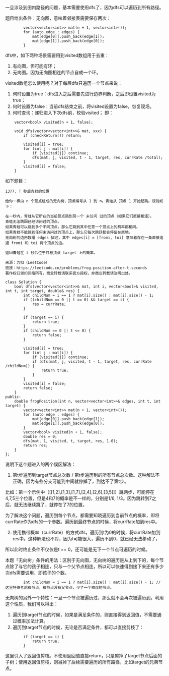 一旦涉及到图内路径的问题，基本需要使用dfs了，因为dfs可以遍历到所有路径。

题目给出条件：无向图，意味着邻接表需要保存两次：
```
        vector<vector<int>> mat(n + 1, vector<int>());
        for (auto edge : edges) {
            mat[edge[0]].push_back(edge[1]);
            mat[edge[1]].push_back(edge[0]);
        }
```

dfs中，如下两种场景需要用到visited数组用于去重：
1. 有向图，但可能有环；
2. 无向图。因为无向图相连的节点自成一个环。

visited数组怎么使用呢？对于每层dfs只遍历一个节点来说：
1. 何时设置为true：dfs进入之后需要先进行边界判断，之后即设置visited为true；
2. 何时设置为false：当前dfs结束之前，将visited设置为false，恢复现场。
3. 何时查询：递归进入下次dfs前，校验visited；
即：
```
    vector<bool> visited(n + 1, false);

    void dfs(vector<vector<int>>& mat, xxx) {
        if (checkReturn()) return;

        visited[i] = true;
        for (int j : mat[i]) {
            if (visited[j]) continue;
            dfs(mat, j, visited, t - 1, target, res, currRate /total);
        }
        visited[i] = false;
    }
```

如下题目：
```
1377. T 秒后青蛙的位置

给你一棵由 n 个顶点组成的无向树，顶点编号从 1 到 n。青蛙从 顶点 1 开始起跳。规则如下：

在一秒内，青蛙从它所在的当前顶点跳到另一个 未访问 过的顶点（如果它们直接相连）。
青蛙无法跳回已经访问过的顶点。
如果青蛙可以跳到多个不同顶点，那么它跳到其中任意一个顶点上的机率都相同。
如果青蛙不能跳到任何未访问过的顶点上，那么它每次跳跃都会停留在原地。
无向树的边用数组 edges 描述，其中 edges[i] = [fromi, toi] 意味着存在一条直接连通 fromi 和 toi 两个顶点的边。

返回青蛙在 t 秒后位于目标顶点 target 上的概率。

来源：力扣（LeetCode）
链接：https://leetcode.cn/problems/frog-position-after-t-seconds
著作权归领扣网络所有。商业转载请联系官方授权，非商业转载请注明出处。
```

```
class Solution {
    bool dfs(vector<vector<int>>& mat, int i, vector<bool>& visited, int t, int target, double& res) {
        int childNum = i == 1 ? mat[i].size() : mat[i].size() - 1;
        if ((childNum == 0 || t == 0) && target == i) {
            res = currRate;
        }
        
        if (target == i) {
            return true;
        }
        if (childNum == 0 || t <= 0) {
            return false;
        }

        visited[i] = true;
        for (int j : mat[i]) {
            if (visited[j]) continue;
            if (dfs(mat, j, visited, t - 1, target, res, currRate /childNum)) {
                return true;
            }
        }
        visited[i] = false;
        return false;
    }
public:
    double frogPosition(int n, vector<vector<int>>& edges, int t, int target) {
        vector<vector<int>> mat(n + 1, vector<int>());
        for (auto edge : edges) {
            mat[edge[0]].push_back(edge[1]);
            mat[edge[1]].push_back(edge[0]);
        }
        vector<bool> visited(n + 1, false);
        double res = 0;
        dfs(mat, 1, visited, t, target, res, 1.0);
        return res;
    }
};
```

说明下这个题进入的两个误区解法：
1. 第t步遍历到target节点总次数 / 第t步遍历到的所有节点总次数。这种解法不正确，因为有些分支可能到中间就停掉了，到达不了第t步。

比如：第一个示例中（[[1,2],[1,3],[1,7],[2,4],[2,6],[3,5]]）跳两步，可能停在4,7,5三个位置，但是4和7的概率是不一样的，分别是1/6, 1/3。因为跳转到7之后，就无法继续跳了，就停在了7的位置。

为了解决这个问题，遍历到每个节点，都需要知晓遍历到当前节点的概率，即将currRate作为dfs的一个参数。遍历到最终节点的时候，将currRate加到res中。

2. 使用携带概率（currRate）的方式dfs，遍历到t为0的时候，将currRate加到res中。这种解法也不对，因为t可能很大，遍历不到0，就已经无法移动了，

所以此时终止条件不仅仅是t == 0，还可能是无下一个节点可遍历的时候。

本题「无向树」条件的用法：区别于无向图，无向树的遍历是从上到下的，每个节点除了与它的孩子相连，只与一个父节点相连，所以可以快速得到接下来还有多少次dfs需要调用，即孩子的个数。
```
        int childNum = i == 1 ? mat[i].size() : mat[i].size() - 1; // 这里特殊考虑根节点，根节点没有父节点，少了一个相连的节点。
```
无向树的另外一个特性：一旦一个节点被遍历过，那么就不会再次被遍历到。利用这个性质，我们可以得出：
1. 遍历到target节点的时候，如果是满足条件的，则直接得到返回值，不需要通过概率加法计算。
2. 遍历到target节点的时候，无论是否满足条件，都可以直接剪枝了：
```
        if (target == i) {
            return true;
        }
```
这里引入了返回值剪枝。不使用返回值直接return，只是剪掉了target节点后面的子树；使用返回值剪枝，则减掉了后续需要遍历的所有路径，比如target的兄弟节点。